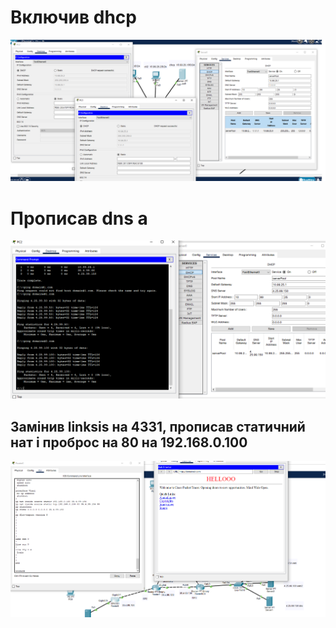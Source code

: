 # Включив dhcp
![alt text](/m1/task3.4/screenshots/1.png "Описание будет тут") 

# Прописав dns a
![alt text](/m1/task3.4/screenshots/2.png "Описание будет тут") 

## Замінив linksis на 4331, прописав статичний нат і проброс на 80 на 192.168.0.100 
![alt text](/m1/task3.4/screenshots/4.png "Описание будет тут")
